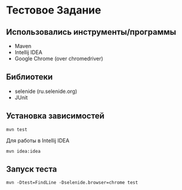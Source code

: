 Тестовое Задание
================


Использовались инструменты/программы
------------------------------------

 * Maven
 * Intellij IDEA
 * Google Chrome (over chromedriver)

Библиотеки
----------

 * selenide (ru.selenide.org)
 * JUnit

Установка зависимостей
----------------------

```
mvn test
```

Для работы в Intellij IDEA
```
mvn idea:idea
```

Запуск теста
------------

```
mvn -Dtest=FindLine -Dselenide.browser=chrome test
```
